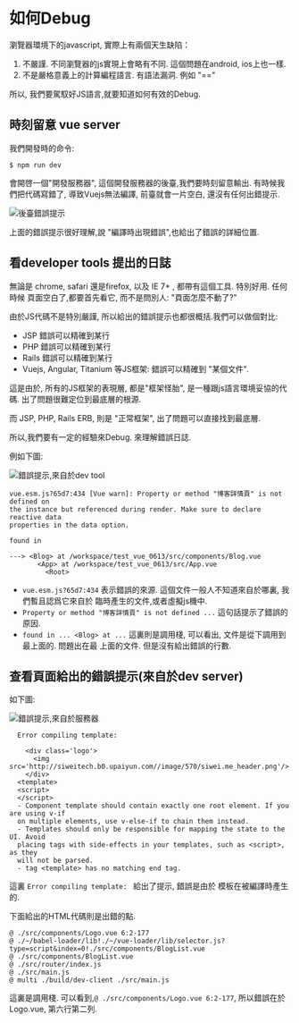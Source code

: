 # 如何Debug

瀏覽器環境下的javascript, 實際上有兩個天生缺陷：

1. 不嚴謹. 不同瀏覽器的js實現上會略有不同. 這個問題在android, ios上也一樣.
2. 不是嚴格意義上的計算編程語言. 有語法漏洞. 例如 "=="

所以, 我們要駕馭好JS語言,就要知道如何有效的Debug.

## 時刻留意 vue server

我們開發時的命令:

```
$ npm run dev
```

會開啓一個"開發服務器", 這個開發服務器的後臺,我們要時刻留意輸出.
有時候我們把代碼寫錯了, 導致Vuejs無法編譯, 前臺就會一片空白, 還沒有任何出錯提示.

![後臺錯誤提示](./images/vuejs_server_error.png)

上面的錯誤提示很好理解,說 "編譯時出現錯誤",也給出了錯誤的詳細位置.

## 看developer tools 提出的日誌

無論是 chrome, safari 還是firefox, 以及  IE 7+ , 都帶有這個工具. 特別好用. 任何時候
頁面空白了,都要首先看它, 而不是問別人: "頁面怎麼不動了?"

由於JS代碼不是特別嚴謹, 所以給出的錯誤提示也都很概括.我們可以做個對比:

- JSP  錯誤可以精確到某行
- PHP  錯誤可以精確到某行
- Rails 錯誤可以精確到某行
- Vuejs, Angular, Titanium 等JS框架: 錯誤可以精確到 "某個文件".

這是由於, 所有的JS框架的表現層, 都是"框架怪胎", 是一種跟js語言環境妥協的代碼.
出了問題很難定位到最底層的根源.

而 JSP, PHP, Rails ERB, 則是 "正常框架", 出了問題可以直接找到最底層.

所以,我們要有一定的經驗來Debug. 來理解錯誤日誌.

例如下圖:

![錯誤提示,來自於dev tool](./images/vuejs_console_error.png)

```
vue.esm.js?65d7:434 [Vue warn]: Property or method "博客詳情頁" is not defined on
the instance but referenced during render. Make sure to declare reactive data
properties in the data option.

found in

---> <Blog> at /workspace/test_vue_0613/src/components/Blog.vue
       <App> at /workspace/test_vue_0613/src/App.vue
         <Root>
```

- `vue.esm.js?65d7:434` 表示錯誤的來源. 這個文件一般人不知道來自於哪裏, 我們暫且認爲它來自於
臨時產生的文件,或者虛擬js機中.
- `Property or method "博客詳情頁" is not defined ...` 這句話提示了錯誤的原因.
- `found in ... <Blog> at ...` 這裏則是調用棧, 可以看出, 文件是從下調用到最上面的. 問題出在最
上面的文件. 但是沒有給出錯誤的行數.




## 查看頁面給出的錯誤提示(來自於dev server)

如下圖:

![錯誤提示,來自於服務器](./images/vue_error_from_page.png)


```
  Error compiling template:

    <div class='logo'>
      <img src='http://siweitech.b0.upaiyun.com//image/570/siwei.me_header.png'/>
    </div>
  <template>
  <script>
  </script>
  - Component template should contain exactly one root element. If you are using v-if
  on multiple elements, use v-else-if to chain them instead.
  - Templates should only be responsible for mapping the state to the UI. Avoid
  placing tags with side-effects in your templates, such as <script>, as they
  will not be parsed.
  - tag <template> has no matching end tag.
```

這裏 `Error compiling template: ` 給出了提示, 錯誤是由於 模板在被編譯時產生的.

下面給出的HTML代碼則是出錯的點.


```
@ ./src/components/Logo.vue 6:2-177
@ ./~/babel-loader/lib!./~/vue-loader/lib/selector.js?type=script&index=0!./src/components/BlogList.vue
@ ./src/components/BlogList.vue
@ ./src/router/index.js
@ ./src/main.js
@ multi ./build/dev-client ./src/main.js
```

這裏是調用棧. 可以看到,`@ ./src/components/Logo.vue 6:2-177`, 所以錯誤在於
Logo.vue, 第六行第二列.
